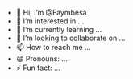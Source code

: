 - 👋 Hi, I’m @Faymbesa
- 👀 I’m interested in ...
- 🌱 I’m currently learning ...
- 💞️ I’m looking to collaborate on ...
- 📫 How to reach me ...
- 😄 Pronouns: ...
- ⚡ Fun fact: ...

<!---
Faymbesa/Faymbesa is a ✨ special ✨ repository because its `README.md` (this file) appears on your GitHub profile.
You can click the Preview link to take a look at your changes.
--->
